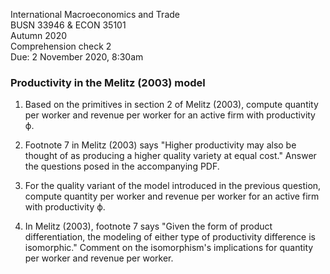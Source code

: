 International Macroeconomics and Trade\
BUSN 33946 & ECON 35101\
Autumn 2020\
Comprehension check 2\
Due: 2 November 2020, 8:30am

### Productivity in the Melitz (2003) model

1. Based on the primitives in section 2 of Melitz (2003), compute quantity per worker and revenue per worker for an active firm with productivity &phiv;.

2. Footnote 7 in Melitz (2003) says "Higher productivity may also be thought of as producing a higher quality variety at equal cost."
Answer the questions posed in the accompanying PDF.

3. For the quality variant of the model introduced in the previous question,
compute quantity per worker and revenue per worker for an active firm with productivity &phiv;.

4. In Melitz (2003), footnote 7 says "Given the form of product differentiation, the modeling of either type of productivity difference is isomorphic." Comment on the isomorphism's implications for quantity per worker and revenue per worker.